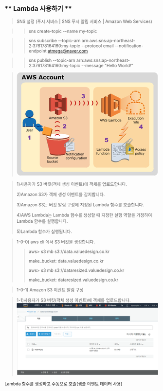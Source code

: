 ** Lambda 사용하기 ** 
-----

>SNS 설정 (푸시 서비스 | SNS 푸시 알림 서비스 | Amazon Web Services)

>> sns create-topic --name my-topic

>> sns subscribe --topic-arn arn:aws:sns:ap-northeast-2:376178164160:my-topic --protocol email --notification-endpoint atmega@naver.com

>> sns publish --topic-arn arn:aws:sns:ap-northeast-2:376178164160:my-topic --message "Hello World!" 




> ![메뉴](https://github.com/dockerdongjin/aws-network-examples/blob/master/case14/images/img00.png)

> 1)사용자가 S3 버킷(객체 생성 이벤트)에 객체를 업로드합니다.
>
> 2)Amazon S3가 객체 생성 이벤트를 감지합니다.
>
> 3)Amazon S3는 버킷 알림 구성에 지정된 Lambda 함수를 호출합니다.
>
> 4)AWS Lambda는 Lambda 함수를 생성할 때 지정한 실행 역할을 가정하여 Lambda 함수를 실행합니다.
>
> 5)Lambda 함수가 실행됩니다.



> 1-0-0) aws cli 에서 S3 버킷을 생성합니다.
>> aws> s3 mb s3://data.valuedesign.co.kr
>>
>> make_bucket: data.valuedesign.co.kr
>>
>> aws> s3 mb s3://dataresized.valuedesign.co.kr
>>
>> make_bucket: dataresized.valuedesign.co.kr

> 1-0-1) Amazon S3 이벤트 알림 구성



> 1-1)사용자가 S3 버킷(객체 생성 이벤트)에 객체를 업로드합니다.
> ![메뉴](https://github.com/dockerdongjin/aws-network-examples/blob/master/case14/images/img02.png)


Lambda 함수를 생성하고 수동으로 호출(샘플 이벤트 데이터 사용)